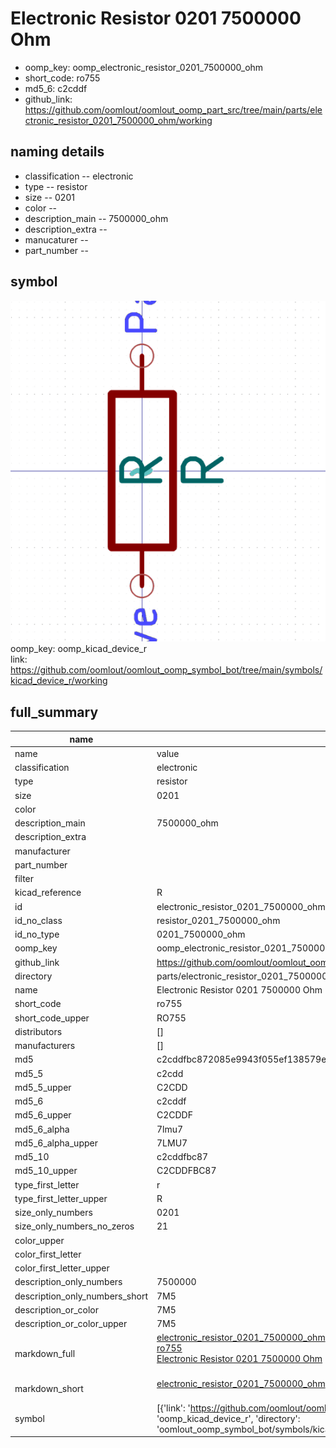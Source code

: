# Electronic Resistor 0201 7500000 Ohm

  
* oomp_key: oomp_electronic_resistor_0201_7500000_ohm 
* short_code: ro755
* md5_6: c2cddf  
* github_link: https://github.com/oomlout/oomlout_oomp_part_src/tree/main/parts/electronic_resistor_0201_7500000_ohm/working  
## naming details
* classification -- electronic
* type -- resistor
* size -- 0201
* color -- 
* description_main -- 7500000_ohm
* description_extra -- 
* manucaturer -- 
* part_number -- 



## symbol

![](symbol/0/working/working_600.png)  
oomp_key: oomp_kicad_device_r  
link: https://github.com/oomlout/oomlout_oomp_symbol_bot/tree/main/symbols/kicad_device_r/working  


## full_summary
| name | value | 
| --- | --- | 
| name | value | 
| classification | electronic | 
| type | resistor | 
| size | 0201 | 
| color |  | 
| description_main | 7500000_ohm | 
| description_extra |  | 
| manufacturer |  | 
| part_number |  | 
| filter |  | 
| kicad_reference | R | 
| id | electronic_resistor_0201_7500000_ohm | 
| id_no_class | resistor_0201_7500000_ohm | 
| id_no_type | 0201_7500000_ohm | 
| oomp_key | oomp_electronic_resistor_0201_7500000_ohm | 
| github_link | https://github.com/oomlout/oomlout_oomp_part_src/tree/main/parts/electronic_resistor_0201_7500000_ohm/working | 
| directory | parts/electronic_resistor_0201_7500000_ohm | 
| name | Electronic Resistor 0201 7500000 Ohm | 
| short_code | ro755 | 
| short_code_upper | RO755 | 
| distributors | [] | 
| manufacturers | [] | 
| md5 | c2cddfbc872085e9943f055ef138579e | 
| md5_5 | c2cdd | 
| md5_5_upper | C2CDD | 
| md5_6 | c2cddf | 
| md5_6_upper | C2CDDF | 
| md5_6_alpha | 7lmu7 | 
| md5_6_alpha_upper | 7LMU7 | 
| md5_10 | c2cddfbc87 | 
| md5_10_upper | C2CDDFBC87 | 
| type_first_letter | r | 
| type_first_letter_upper | R | 
| size_only_numbers | 0201 | 
| size_only_numbers_no_zeros | 21 | 
| color_upper |  | 
| color_first_letter |  | 
| color_first_letter_upper |  | 
| description_only_numbers | 7500000 | 
| description_only_numbers_short | 7M5 | 
| description_or_color | 7M5 | 
| description_or_color_upper | 7M5 | 
| markdown_full | [electronic_resistor_0201_7500000_ohm](https://github.com/oomlout/oomlout_oomp_part_src/tree/main/parts/electronic_resistor_0201_7500000_ohm/working)<br>[ro755](https://github.com/oomlout/oomlout_oomp_part_src/tree/main/parts/electronic_resistor_0201_7500000_ohm/working)<br>[Electronic Resistor 0201 7500000 Ohm](https://github.com/oomlout/oomlout_oomp_part_src/tree/main/parts/electronic_resistor_0201_7500000_ohm/working)<br><br> | 
| markdown_short | [electronic_resistor_0201_7500000_ohm](https://github.com/oomlout/oomlout_oomp_part_src/tree/main/parts/electronic_resistor_0201_7500000_ohm/working)<br><br> | 
| symbol | [{'link': 'https://github.com/oomlout/oomlout_oomp_symbol_bot/tree/main/symbols/kicad_device_r', 'oomp_key': 'oomp_kicad_device_r', 'directory': 'oomlout_oomp_symbol_bot/symbols/kicad_device_r//working/working.kicad_sym'}] | 
